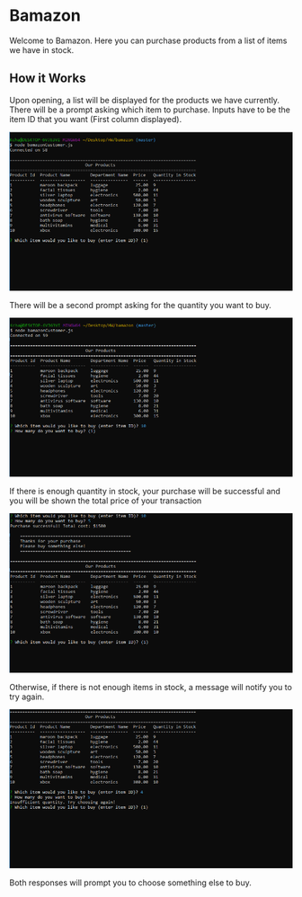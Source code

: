 # Bamazon

Welcome to Bamazon. Here you can purchase products from a list of items we have in stock. 

## How it Works

Upon opening, a list will be displayed for the products we have currently.
There will be a prompt asking which item to purchase. Inputs have to be the item ID that you want (First column displayed).

![start](images/start.PNG)

There will be a second prompt asking for the quantity you want to buy.

![quantity](images/quantity.PNG)

If there is enough quantity in stock, your purchase will be successful and you will be shown the total price of your transaction

![purchased](images/purchased.png)

Otherwise, if there is not enough items in stock, a message will notify you to try again.

![outofstock](images/notenough.png)

Both responses will prompt you to choose something else to buy.